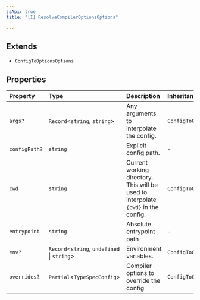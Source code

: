 ```yaml
---
jsApi: true
title: "[I] ResolveCompilerOptionsOptions"

---
```

## Extends

- `ConfigToOptionsOptions`

## Properties

| Property | Type | Description | Inheritance |
| :------ | :------ | :------ | :------ |
| `args?` | `Record`<`string`, `string`\> | Any arguments to interpolate the config. | `ConfigToOptionsOptions.args` |
| `configPath?` | `string` | Explicit config path. | - |
| `cwd` | `string` | Current working directory. This will be used to interpolate `{cwd}` in the config. | `ConfigToOptionsOptions.cwd` |
| `entrypoint` | `string` | Absolute entrypoint path | - |
| `env?` | `Record`<`string`, `undefined` \| `string`\> | Environment variables. | `ConfigToOptionsOptions.env` |
| `overrides?` | `Partial`<`TypeSpecConfig`\> | Compiler options to override the config | `ConfigToOptionsOptions.overrides` |
